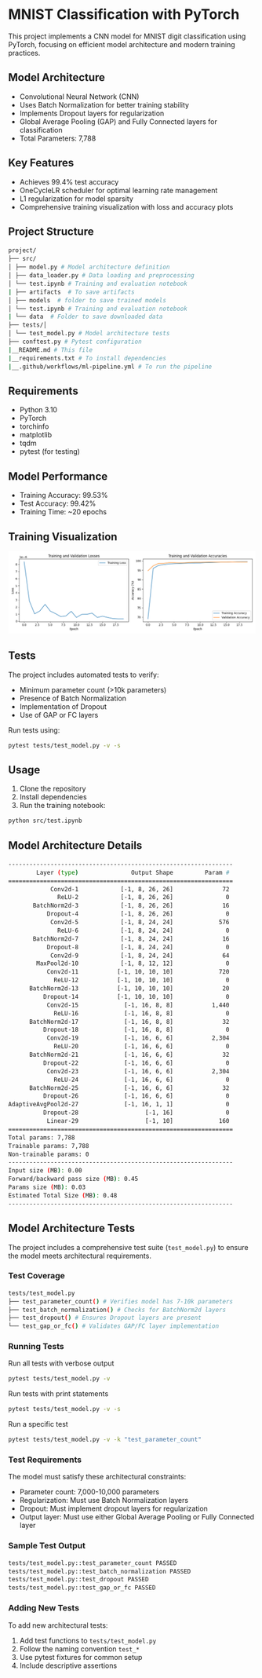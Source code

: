 # MNIST Classification with PyTorch

This project implements a CNN model for MNIST digit classification using PyTorch, focusing on efficient model architecture and modern training practices.

## Model Architecture
- Convolutional Neural Network (CNN)
- Uses Batch Normalization for better training stability
- Implements Dropout layers for regularization
- Global Average Pooling (GAP) and Fully Connected layers for classification
- Total Parameters: 7,788

## Key Features
- Achieves 99.4% test accuracy
- OneCycleLR scheduler for optimal learning rate management
- L1 regularization for model sparsity
- Comprehensive training visualization with loss and accuracy plots

## Project Structure
```bash
project/
├── src/
│ ├── model.py # Model architecture definition
│ ├── data_loader.py # Data loading and preprocessing
│ └── test.ipynb # Training and evaluation notebook
| ├── artifacts  # To save artifacts
│ ├── models  # folder to save trained models
│ └── test.ipynb # Training and evaluation notebook
| └── data  # Folder to save downloaded data
├── tests/│ 
│ └── test_model.py # Model architecture tests
├── conftest.py # Pytest configuration
|__README.md # This file
|__requirements.txt # To install dependencies
|__.github/workflows/ml-pipeline.yml # To run the pipeline
```

## Requirements
- Python 3.10
- PyTorch
- torchinfo
- matplotlib
- tqdm
- pytest (for testing)

## Model Performance
- Training Accuracy: 99.53%
- Test Accuracy: 99.42%
- Training Time: ~20 epochs

## Training Visualization
![Training Plots](./src/artifacts/training_plots.png?v=1)

## Tests
The project includes automated tests to verify:
- Minimum parameter count (>10k parameters)
- Presence of Batch Normalization
- Implementation of Dropout
- Use of GAP or FC layers

Run tests using:
```bash
pytest tests/test_model.py -v -s
```

## Usage
1. Clone the repository
2. Install dependencies
3. Run the training notebook:
```bash
python src/test.ipynb
```

## Model Architecture Details
```bash
----------------------------------------------------------------
        Layer (type)               Output Shape         Param #
================================================================
            Conv2d-1            [-1, 8, 26, 26]              72
              ReLU-2            [-1, 8, 26, 26]               0
       BatchNorm2d-3            [-1, 8, 26, 26]              16
           Dropout-4            [-1, 8, 26, 26]               0
            Conv2d-5            [-1, 8, 24, 24]             576
              ReLU-6            [-1, 8, 24, 24]               0
       BatchNorm2d-7            [-1, 8, 24, 24]              16
           Dropout-8            [-1, 8, 24, 24]               0
            Conv2d-9            [-1, 8, 24, 24]              64
        MaxPool2d-10            [-1, 8, 12, 12]               0
           Conv2d-11           [-1, 10, 10, 10]             720
             ReLU-12           [-1, 10, 10, 10]               0
      BatchNorm2d-13           [-1, 10, 10, 10]              20
          Dropout-14           [-1, 10, 10, 10]               0
           Conv2d-15             [-1, 16, 8, 8]           1,440
             ReLU-16             [-1, 16, 8, 8]               0
      BatchNorm2d-17             [-1, 16, 8, 8]              32
          Dropout-18             [-1, 16, 8, 8]               0
           Conv2d-19             [-1, 16, 6, 6]           2,304
             ReLU-20             [-1, 16, 6, 6]               0
      BatchNorm2d-21             [-1, 16, 6, 6]              32
          Dropout-22             [-1, 16, 6, 6]               0
           Conv2d-23             [-1, 16, 6, 6]           2,304
             ReLU-24             [-1, 16, 6, 6]               0
      BatchNorm2d-25             [-1, 16, 6, 6]              32
          Dropout-26             [-1, 16, 6, 6]               0
AdaptiveAvgPool2d-27             [-1, 16, 1, 1]               0
          Dropout-28                   [-1, 16]               0
           Linear-29                   [-1, 10]             160
================================================================
Total params: 7,788
Trainable params: 7,788
Non-trainable params: 0
----------------------------------------------------------------
Input size (MB): 0.00
Forward/backward pass size (MB): 0.45
Params size (MB): 0.03
Estimated Total Size (MB): 0.48
----------------------------------------------------------------
```
## Model Architecture Tests

The project includes a comprehensive test suite (`test_model.py`) to ensure the model meets architectural requirements.

### Test Coverage
```bash
tests/test_model.py
├── test_parameter_count() # Verifies model has 7-10k parameters
├── test_batch_normalization() # Checks for BatchNorm2d layers
├── test_dropout() # Ensures Dropout layers are present
└── test_gap_or_fc() # Validates GAP/FC layer implementation
```

### Running Tests
Run all tests with verbose output
```bash
pytest tests/test_model.py -v
```
Run tests with print statements
```bash
pytest tests/test_model.py -v -s
```
Run a specific test
```bash
pytest tests/test_model.py -v -k "test_parameter_count"
```

### Test Requirements
The model must satisfy these architectural constraints:
- Parameter count: 7,000-10,000 parameters
- Regularization: Must use Batch Normalization layers
- Dropout: Must implement dropout layers for regularization
- Output layer: Must use either Global Average Pooling or Fully Connected layer

### Sample Test Output

```bash
tests/test_model.py::test_parameter_count PASSED
tests/test_model.py::test_batch_normalization PASSED
tests/test_model.py::test_dropout PASSED
tests/test_model.py::test_gap_or_fc PASSED
```

### Adding New Tests
To add new architectural tests:
1. Add test functions to `tests/test_model.py`
2. Follow the naming convention `test_*`
3. Use pytest fixtures for common setup
4. Include descriptive assertions